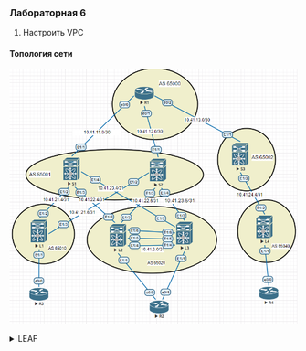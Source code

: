 ### Лабораторная 6
1. Настроить VPC 

#### Топология сети
![](vpc.PNG)

<details>
  <summary>LEAF</summary>
<pre><code>
feature vpc
feature lacp

vrf context KEEP

vpc domain 1
  peer-keepalive destination 10.41.3.2 source 10.41.3.1 vrf KEEP

interface port-channel99
  switchport mode trunk
  spanning-tree port type network
  vpc peer-link

interface Ethernet1/4
  description to_L2
  no switchport
  vrf member KEEP
  ip address 10.41.3.1/30
  no shutdown

interface Ethernet1/5
  switchport mode trunk
  channel-group 99 mode active

interface Ethernet1/6
  switchport mode trunk
  channel-group 99 mode active
  
</code></pre></details>
